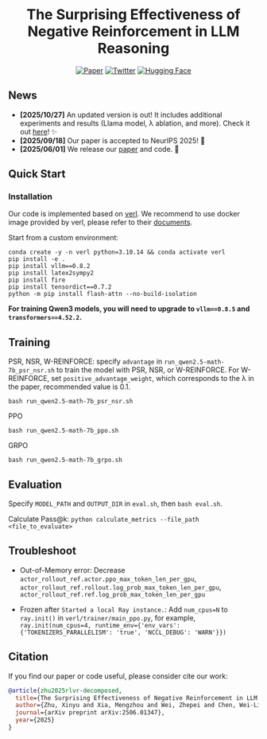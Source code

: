 <div align="center">

# The Surprising Effectiveness of Negative Reinforcement in LLM Reasoning

[![Paper](https://img.shields.io/badge/paper-A42C25?style=for-the-badge&logo=arxiv&logoColor=white)](https://arxiv.org/abs/2506.01347)
[![Twitter](https://img.shields.io/badge/Twitter-000000?style=for-the-badge&logo=x&logoColor=white)](https://x.com/tianhongzxy/status/1929596099154633036)
[![Hugging Face](https://img.shields.io/badge/RLVR_Decomposed-fcd022?style=for-the-badge&logo=Huggingface&logoColor=000)](https://huggingface.co/collections/TianHongZXY/rlvr-decomposed-683c0cd7151b769d8ea5915c)

</div>

## News
- **[2025/10/27]** An updated version is out! It includes additional experiments and results (Llama model, λ ablation, and more). Check it out [here](https://arxiv.org/pdf/2506.01347)! ✨
- **[2025/09/18]** Our paper is accepted to NeurIPS 2025! 🎉
- **[2025/06/01]** We release our [paper](https://arxiv.org/pdf/2506.01347) and code. 🚀
## Quick Start
### Installation
Our code is implemented based on [verl](https://github.com/volcengine/verl). We recommend to use docker image provided by verl, please refer to their [documents](https://verl.readthedocs.io/en/v0.2.x/start/install.html).

Start from a custom environment:
```
conda create -y -n verl python=3.10.14 && conda activate verl
pip install -e .
pip install vllm==0.8.2
pip install latex2sympy2
pip install fire
pip install tensordict==0.7.2
python -m pip install flash-attn --no-build-isolation
```
**For training Qwen3 models, you will need to upgrade to `vllm==0.8.5` and `transformers==4.52.2`.**

## Training
PSR, NSR, W-REINFORCE: specify `advantage` in `run_qwen2.5-math-7b_psr_nsr.sh` to train the model with PSR, NSR, or W-REINFORCE. For W-REINFORCE, set `positive_advantage_weight`, which corresponds to the λ in the paper, recommended value is 0.1.
```
bash run_qwen2.5-math-7b_psr_nsr.sh
```
PPO
```
bash run_qwen2.5-math-7b_ppo.sh
```
GRPO
```
bash run_qwen2.5-math-7b_grpo.sh
```

## Evaluation
Specify `MODEL_PATH` and `OUTPUT_DIR` in `eval.sh`, then `bash eval.sh`.

Calculate Pass@k: `python calculate_metrics --file_path <file_to_evaluate>`

## Troubleshoot
- Out-of-Memory error: Decrease `actor_rollout_ref.actor.ppo_max_token_len_per_gpu`, `actor_rollout_ref.rollout.log_prob_max_token_len_per_gpu`, `actor_rollout_ref.ref.log_prob_max_token_len_per_gpu`

- Frozen after `Started a local Ray instance.`: Add `num_cpus=N` to `ray.init()` in `verl/trainer/main_ppo.py`,  for example, `ray.init(num_cpus=4, runtime_env={'env_vars': {'TOKENIZERS_PARALLELISM': 'true', 'NCCL_DEBUG': 'WARN'}})`

 ## Citation

If you find our paper or code useful, please consider cite our work:

```bibtex
@article{zhu2025rlvr-decomposed,
  title={The Surprising Effectiveness of Negative Reinforcement in LLM Reasoning},
  author={Zhu, Xinyu and Xia, Mengzhou and Wei, Zhepei and Chen, Wei-Lin and Chen, Danqi and Meng, Yu},
  journal={arXiv preprint arXiv:2506.01347},
  year={2025}
}
```
